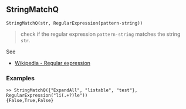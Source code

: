 ## StringMatchQ

```
StringMatchQ(str, RegularExpression(pattern-string))
```

> check if the regular expression `pattern-string` matches the string `str`.
  
See
* [Wikipedia - Regular expression](https://en.wikipedia.org/wiki/Regular_expression)

### Examples

```
>> StringMatchQ({"ExpandAll", "listable", "test"}, RegularExpression("li(.+?)le"))
{False,True,False}
```
